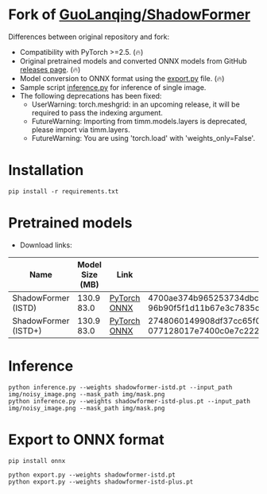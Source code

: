 # Fork of [GuoLanqing/ShadowFormer](https://github.com/GuoLanqing/ShadowFormer)

Differences between original repository and fork:

* Compatibility with PyTorch >=2.5. (🔥)
* Original pretrained models and converted ONNX models from GitHub [releases page](https://github.com/clibdev/ShadowFormer/releases). (🔥)
* Model conversion to ONNX format using the [export.py](export.py) file. (🔥)
* Sample script [inference.py](inference.py) for inference of single image.
* The following deprecations has been fixed:
  * UserWarning: torch.meshgrid: in an upcoming release, it will be required to pass the indexing argument.
  * FutureWarning: Importing from timm.models.layers is deprecated, please import via timm.layers.
  * FutureWarning: You are using 'torch.load' with 'weights_only=False'.

# Installation

```shell
pip install -r requirements.txt
```

# Pretrained models

* Download links:

| Name                 | Model Size (MB) | Link                                                                                                                                                                                                          | SHA-256                                                                                                                              |
|----------------------|-----------------|---------------------------------------------------------------------------------------------------------------------------------------------------------------------------------------------------------------|--------------------------------------------------------------------------------------------------------------------------------------|
| ShadowFormer (ISTD)  | 130.9<br>83.0   | [PyTorch](https://github.com/clibdev/ShadowFormer/releases/latest/download/shadowformer-istd.pt)<br>[ONNX](https://github.com/clibdev/ShadowFormer/releases/latest/download/shadowformer-istd.onnx)           | 4700ae374b965253734dbcac0b63c9cac9af5895ff19655710042a988751fc98<br>96b90f5f1d11b67e3c7835cae3ccacaaa78ac4fadbf03a04fd36769e21f619a6 |
| ShadowFormer (ISTD+) | 130.9<br>83.0   | [PyTorch](https://github.com/clibdev/ShadowFormer/releases/latest/download/shadowformer-istd-plus.pt)<br>[ONNX](https://github.com/clibdev/ShadowFormer/releases/latest/download/shadowformer-istd-plus.onnx) | 2748060149908df37cc65f0695ef61d64cd25847aba0c35af36823f9b780f5b2<br>077128017e7400c0e7c22210d6afb83748bfb068a6e02037156ea4ab8a8592a9 |

# Inference

```shell
python inference.py --weights shadowformer-istd.pt --input_path img/noisy_image.png --mask_path img/mask.png
python inference.py --weights shadowformer-istd-plus.pt --input_path img/noisy_image.png --mask_path img/mask.png
```

# Export to ONNX format

```shell
pip install onnx
```
```shell
python export.py --weights shadowformer-istd.pt
python export.py --weights shadowformer-istd-plus.pt
```
